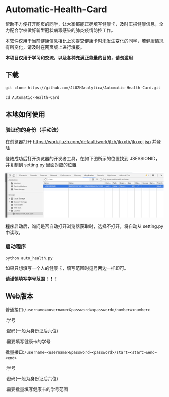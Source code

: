# Automatic-Health-Card

帮助不方便打开网页的同学，让大家都能正确填写健康卡，及时汇报健康信息，全力配合学校做好新型冠状病毒感染的肺炎疫情防控工作。

本软件仅用于当前健康信息相比上次提交健康卡时未发生变化的同学，若健康情况有所变化，请及时在网页版上进行填报。

**本项目仅用于学习和交流，以及各种充满正能量的目的，请勿滥用**

## 下载

`git clone https://github.com/JLUZHAnalytica/Automatic-Health-Card.git`

`cd Automatic-Health-Card`

## 本地如何使用

### 验证你的身份（手动法）

在浏览器打开 https://work.jluzh.com/default/work/jlzh/jkxxtb/jkxxcj.jsp 并登陆

登陆成功后打开浏览器的开发者工具，在如下图所示的位置找到 JSESSIONID，并复制到 setting.py 里面对应的位置

![image](img/WX20200809-171001@2x.png)

程序启动后，询问是否自动打开浏览器获取时，选择不打开，将自动从 setting.py 中读取。


### 启动程序

`python auto_health.py`

如果只想填写一个人的健康卡，填写范围时逗号两边一样即可。

**请谨慎填写学号范围！！！**

## Web版本

普通接口:`/username=<username>&password=<password>/number=<number>`

*<username>*:学号

*<password>*:密码(一般为身份证后六位)

*<number>*:需要填写健康卡的学号

批量接口:`/username=<username>&password=<password>/start=<start>&end=<end>`

*<username>*:学号

*<password>*:密码(一般为身份证后六位)

*<start> <end>*:需要批量填写健康卡的学号范围